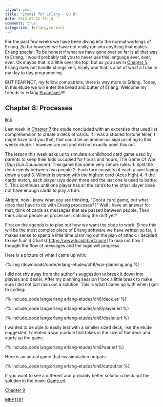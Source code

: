 ```yaml
---
layout: post
title: "Études for Erlang - CH 8"
date: 2013-07-22 23:14
comments: true
categories: [erlang,series]
---
```

For the past few weeks we have been diving into the normal workings of Erlang.  So far however we have not really ran into anything that makes Erlang special.  To be honest if what we have gone over so far is all that was to Erlang, I would probably tell you to never use this language ever, ever, ever.  Ok maybe that is a little over the top, but as you saw in [Chapter 5](/2013/07/08/etudes-for-erlang-ch-5/) Erlang does not handle strings very nicely and that is a lot of what a I use in my day to day programming.

BUT FEAR NOT, my fellow compatriots, there is way more to Erlang.  Today, in this etude we will enter the bread and butter of Erlang.  Welcome my friends to Erlang [Processes](http://www.erlang.org/doc/reference_manual/processes.html)!!!! <!-- more -->

## Chapter 8: Processes
[link](http://chimera.labs.oreilly.com/books/1234000000726/ch08.html)

Last week in [Chapter 7](/2013/07/15/etudes-for-erlang-ch-7/) the etude concluded with an excersise that used list comprehension to create a deck of cards.  If I was a studied fortune teller, I might have told you that, that could be an ammonius sign pointing to this weeks etude.  I however am not and did not exactly point this out.

The lesson this week asks us to simulate a childhood card game used by parents to keep their kids occupied for hours and hours, The Game Of War (*Dun Dun Duuuuunnn*).  This game has some very simple rules:
	1. Split the deck evenly between two people
	2. Each turn consists of each player laying down a card
	3. Winner is person with the highest card (Aces high)
	4. If the cards match, each player lays down three and the last one is used to battle.
	5. This continues until one player has all the cards to the other player does not have enough cards to play a turn.

Alright, now I know what you are thinking, "Cool a card game, but what does that have to do with Erlang processes??"  Well I have an answer for that, think of cards as messages that are passed between people.  Then think about people as processes, catching the drift yet?

First on the agenda is to plan out how we want the code to work.  Since this will be the most complex piece of Erlang software we have written so far, it makes sense to spend a little time planning out the plan of attack.  I decided to use (Lucid Charts)[https://www.lucidchart.com/] to map out how I thought the flow of messages and the logic will progress.  

Here is a picture of what I came up with:

{% img /downloads/code/erlang-etudes/ch8/war-planning.png %}

I did not shy away from the author's suggestion to break it down into players and dealer.  After my planning session I took a little break to make sure I did not just rush out a solution.  This is what I came up with when I got to coding:

{% include_code lang:erlang erlang-etudes/ch8/deck.erl %}

{% include_code lang:erlang erlang-etudes/ch8/player.erl %}

{% include_code lang:erlang erlang-etudes/ch8/dealer.erl %}

I wanted to be able to easily test with a smaller sized deck, like the etude suggested.  I created a war module that takes in the size of the deck and starts up the game.

{% include_code lang:erlang erlang-etudes/ch8/war.erl %}

Here is an actual game that my simulation outputs:

{% include_code lang:erlang erlang-etudes/ch8/output.txt %}

If you want to see a different and probably better solution check out the solution in the book: [Game.erl](http://chimera.labs.oreilly.com/books/1234000000726/apa.html#_literal_game_erl_literal)

[Chapter 9](/2013/07/28/etudes-for-erlang-ch-9/)

[MEETUP](http://www.meetup.com/Erlang-NYC/)


